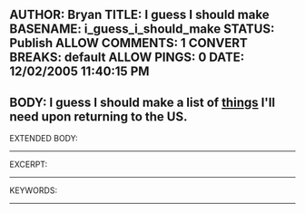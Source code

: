 AUTHOR: Bryan
TITLE: I guess I should make
BASENAME: i_guess_i_should_make
STATUS: Publish
ALLOW COMMENTS: 1
CONVERT BREAKS: __default__
ALLOW PINGS: 0
DATE: 12/02/2005 11:40:15 PM
-----
BODY:
I guess I should make a list of <a title="220 Volt Appliances 50/60HZ Multisystem Electronics Power Tools Transformers DVD Players for Overseas Use(NON US USE)" href="http://www.eastwestintl.com/showprod.asp?catid=220">things</a> I'll need upon returning to the US.
-----
EXTENDED BODY:

-----
EXCERPT:

-----
KEYWORDS:

-----


